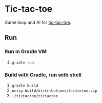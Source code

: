 # Tic-tac-toe

Game loop and AI for [tic-tac-toe](https://en.wikipedia.org/wiki/Tic-tac-toe).

## Run

### Run in Gradle VM

1. `gradle run`

### Build with Gradle, run with shell

1. `gradle build`
2. `unzip build/distributions/tictactoe.zip`
3. `./tictactoe/tictactoe`

